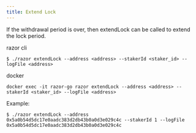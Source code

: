 ```yaml
---
title: Extend Lock
---
```


If the withdrawal period is over, then extendLock can be called to extend the lock period.

razor cli

```
$ ./razor extendLock --address <address> --stakerId <staker_id> --logFile <address>
```

docker

```
docker exec -it razor-go razor extendLock --address <address> --stakerId <staker_id> --logFile <address>
```

Example:

```
$ ./razor extendLock --address 0x5a0b54d5dc17e0aadc383d2db43b0a0d3e029c4c --stakerId 1 --logFile 0x5a0b54d5dc17e0aadc383d2db43b0a0d3e029c4c
```
